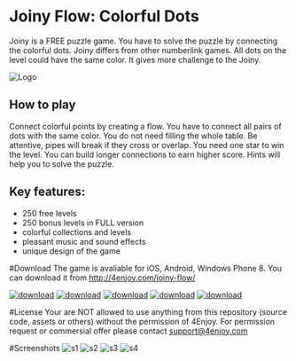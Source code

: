 Joiny Flow: Colorful Dots
=====
Joiny is a FREE puzzle game. You have to solve the puzzle by connecting the colorful dots. Joiny differs from other numberlink games. All dots on the level could have the same color. It gives more challenge to the Joiny.

![Logo](http://4enjoy.com/uploads/joiny/ipad-iphone-portrait.jpg)

How to play
-----------
Connect colorful points by creating a flow. You have to connect all pairs of dots with the same color. You do not need filling the whole table. Be attentive, pipes will break if they cross or overlap. You need one star to win the level. You can build longer connections to earn higher score. Hints will help you to solve the puzzle.

Key features:
-----------
- 250 free levels
- 250 bonus levels in FULL version
- colorful collections and levels
- pleasant music and sound effects
- unique design of the game

#Download
The game is avaliable for iOS, Android, Windows Phone 8. You can download it from http://4enjoy.com/joiny-flow/ 

[![download](http://4enjoy.com/v2/images/store-iphone-en.png)](https://itunes.apple.com/app/joiny-flow-colorful-dots/id816101116) [![download](http://4enjoy.com/v2/images/store-android-en.png)](https://play.google.com/store/apps/details?id=com.x4enjoy.joiny) [![download](http://4enjoy.com/v2/images/store-win8phone-en.png)](http://windowsphone.com/s?appId=013aa07d-8dfe-439c-80b9-8f3cae0f426c) [![download](http://4enjoy.com/v2/images/store-kindle-en.png)](http://www.amazon.com/4Enjoy-Joiny-Flow-Colorful-Dots/dp/B00J15HCYM/) [![download](http://4enjoy.com/v2/images/store-samsung-en.png)](http://apps.samsung.com/mars/topApps/topAppsDetail.as?productId=000000793062)

#License
Your are NOT allowed to use anything from this repository (source code, assets or others) without the permission of 4Enjoy. For permission request or commersial offer please contact support@4enjoy.com

#Screenshots
![s1](https://cloud.githubusercontent.com/assets/759038/3713905/e9106962-158a-11e4-9d38-2d82a1cec4f0.jpg) ![s2](https://cloud.githubusercontent.com/assets/759038/3713907/e912a308-158a-11e4-9c74-eb75849c68f2.jpg) ![s3](https://cloud.githubusercontent.com/assets/759038/3713906/e912015a-158a-11e4-9177-142390b2134e.jpg) ![s4](https://cloud.githubusercontent.com/assets/759038/3713908/e914ba94-158a-11e4-96ad-bcd0fcd693cb.jpg)



